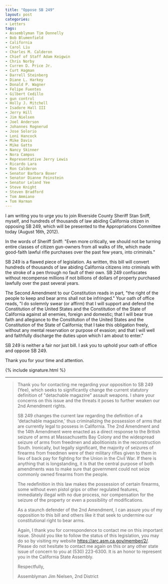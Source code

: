 ```yaml
---
title: "Oppose SB 249"
layout: post
categories:
- Letters
tags:
- Assemblyman Tim Donnelly
- Bob Blumenfield
- California
- Carol Liu
- Charles M. Calderon
- Chief of Staff Adam Keigwin
- Chris Norby
- Curren D. Price Jr.
- Curt Hagman
- Darrell Steinberg
- Diane L. Harkey
- Donald P. Wagner
- Felipe Fuentes
- Gilbert Cedillo
- gun control
- Holly J. Mitchell
- Isadore Hall III
- Jerry Hill
- Jim Nielsen
- Joel Anderson
- Johannes Rognerud
- Jose Solorio
- Loni Hancock
- Mike Davis
- Mike Gatto
- Nancy Skinner
- Nora Campos
- Representative Jerry Lewis
- Ricardo Lara
- Ron Calderon
- Senator Barbara Boxer
- Senator Dianne Feinstein
- Senator Leland Yee
- Steve Knight
- Steven Bradford
- Tom Ammiano
- Tom Harman
---
```


I am writing you to urge you to join Riverside County Sheriff Stan Sniff, myself, and hundreds of thousands of law abiding California citizen in opposing SB 249, which will be presented to the Appropriations Committee today (August 16th, 2012).

In the words of Sheriff Sniff: "Even more critically, we should not be turning entire classes of citizen gun-owners from all walks of life, which made good-faith lawful rifle purchases over the past few years, into criminals."

SB 249 is a flawed piece of legislation. As written, this bill will convert hundreds of thousands of law abiding California citizens into criminals with the stroke of a pen through no fault of their own. SB 249 confiscates without recompense millions if not billions of dollars of property purchased lawfully over the past several years.

The Second Amendment to our Constitution reads in part, "the right of the people to keep and bear arms shall not be infringed." Your oath of office reads, "I do solemnly swear (or affirm) that I will support and defend the Constitution of the United States and the Constitution of the State of California against all enemies, foreign and domestic; that I will bear true faith and allegiance to the Constitution of the United States and the Constitution of the State of California; that I take this obligation freely, without any mental reservation or purpose of evasion; and that I will well and faithfully discharge the duties upon which I am about to enter."

SB 249 is neither a fair nor just bill. I ask you to uphold your oath of office and oppose SB 249.

Thank you for your time and attention.

{% include signature.html %}

---

> Thank you for contacting me regarding your opposition to SB 249 (Yee), which seeks to significantly change the current statutory definition of "detachable magazine" assault weapons. I share your concerns on this issue and the threats it poses to further weaken our 2nd Amendment rights.
>
> SB 249 changes the current law regarding the definition of a 'detachable magazine,' thus criminalizing the possession of arms that are currently legal to possess in California. The 2nd Amendment and the 14th Amendment were enacted as a direct response to the British seizure of arms at Massachusetts Bay Colony and the widespread seizure of arms from freedmen and abolitionists in the reconstruction South. Ironically, but legally significant, the majority of seizures of firearms from freedmen were of their military rifles given to them in lieu of back pay for fighting for the Union in the Civil War. If there is anything that is longstanding, it is that the central purpose of both amendments was to make sure that government could not seize commonly owned firearms from the people.
>
> The redefinition in this law makes the possession of certain firearms, some without even pistol grips or other regulated features, immediately illegal with no due process, nor compensation for the seizure of the property or even a possibility of modifications.
>
> As a staunch defender of the 2nd Amendment, I can assure you of my opposition to this bill and others like it that seek to undermine our constitutional right to bear arms.
>
> Again, I thank you for correspondence to contact me on this important issue. Should you like to follow the status of this legislation, you may do so by visiting my website https://arc.asm.ca.gov/member/2/. Please do not hesitate to contact me again on this or any other state issue of concern to you at (530) 223-6300. It is an honor to represent you in the California State Assembly.
>
> Respectfully,
>
> Assemblyman Jim Nielsen, 2nd District